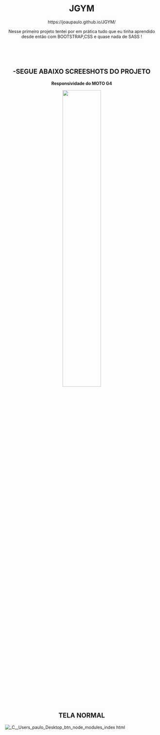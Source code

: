 <h1 align="center"> JGYM </h1> </center>
<p align="center">https://joaupaulo.github.io/JGYM/</p>
<p align="center">Nesse primeiro projeto tentei por em prática tudo que eu tinha aprendido desde então com BOOTSTRAP,CSS e quase nada de SASS ! </p>
</br>
</br>
</br>
 <h2 align="center"><b>-SEGUE ABAIXO SCREESHOTS DO PROJETO</b></h2>

<p align="center"><b> Responsividade do MOTO G4</b> </p>
<p align="center"><img width="50%" hight="100%" src= "https://user-images.githubusercontent.com/61383712/88487078-8c87c080-cf58-11ea-9014-b273a1c3cb62.png"/> </p>

</br>
</br>
</br>

<h2 align="center"><b> TELA NORMAL </b> </h2>

![_C__Users_paulo_Desktop_btn_node_modules_index html](https://user-images.githubusercontent.com/61383712/88487419-4bdd7680-cf5b-11ea-9f8f-21b9dedac1ee.png)
